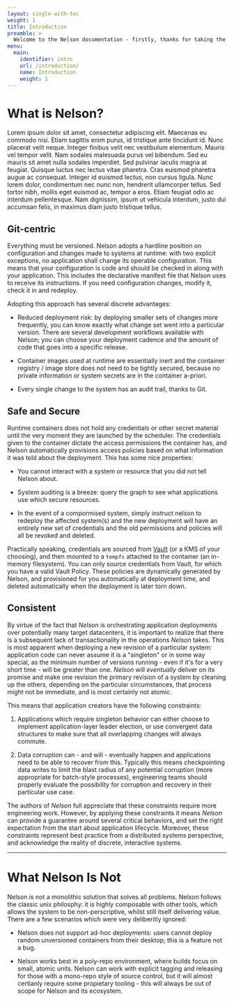 ```yaml
---
layout: single-with-toc
weight: 1
title: Introduction
preamble: >
  Welcome to the Nelson documentation - firstly, thanks for taking the time to look into the project. This section contains information about what Nelson is, and the kinds of problems it can solve. If you're looking for practical user documentation, please [look at the detailed documentation](/documentation/) instead.
menu:
  main:
    identifier: intro
    url: /introduction/
    name: Introduction
    weight: 1
---
```


# What is Nelson?

Lorem ipsum dolor sit amet, consectetur adipiscing elit. Maecenas eu commodo nisi. Etiam sagittis enim purus, id tristique ante tincidunt id. Nunc placerat velit neque. Integer finibus velit nec vestibulum elementum. Mauris vel tempor velit. Nam sodales malesuada purus vel bibendum. Sed eu mauris sit amet nulla sodales imperdiet. Sed pulvinar iaculis magna at feugiat. Quisque luctus nec lectus vitae pharetra. Cras euismod pharetra augue ac consequat. Integer id euismod lectus, non cursus ligula. Nunc lorem dolor, condimentum nec nunc non, hendrerit ullamcorper tellus. Sed tortor nibh, mollis eget euismod ac, tempor a eros. Etiam feugiat odio ac interdum pellentesque. Nam dignissim, ipsum ut vehicula interdum, justo dui accumsan felis, in maximus diam justo tristique tellus.

## Git-centric

Everything must be versioned. Nelson adopts a hardline position on configuration and changes made to systems at runtime: with two explicit exceptions, no application shall change its operable configuration. This means that your configuration is code and should be checked in along with your application. This includes the declarative manifest file that Nelson uses to receive its instructions. If you need configuration changes, modify it, check it in and redeploy.

Adopting this approach has several discrete advantages:

+ Reduced deployment risk: by deploying smaller sets of changes more frequently, you can know exactly what change set went into a particular version. There are several development workflows available with Nelson; you can choose your deployment cadence and the amount of code that goes into a specific release.

+ Container images used at runtime are essentially inert and the container registry / image store does not need to be tightly secured, because no private information or system secrets are in the container a-priori.

+ Every single change to the system has an audit trail, thanks to Git.

## Safe and Secure

Runtime containers does not hold any credentials or other secret material until the very moment they are launched by the scheduler. The credentials given to the container dictate the access permissions the container has, and Nelson automatically provisions access policies based on what information it was told about the deployment. This has some nice properties:

+ You cannot interact with a system or resource that you did not tell Nelson about.

+ System auditing is a breeze: query the graph to see what applications use which secure resources.

+ In the event of a compormised system, simply instruct nelson to redeploy the affected system(s) and the new deployment will have an entirely new set of credentials and the old permissions and policies will all be revoked and deleted.

Practically speaking, credentials are sourced from [Vault](https://www.vaultproject.io/) (or a KMS of your choosing), and then mounted to a `tempfs` attached to the container (an in-memory filesystem). You can only source credentials from Vault, for which you have a valid Vault Policy. These policies are dynamically generated by Nelson, and provisioned for you automatically at deployment time, and deleted automatically when the deployment is later torn down.

## Consistent

By virtue of the fact that *Nelson* is orchestrating application deployments over potentially many target datacenters, it is important to realize that there is a subsequent lack of transactionality in the operations *Nelson* takes. This is most apparent when deploying a new revision of a particular system: application code can never assume it is a "singleton" or in some way special, as the minimum number of versions running - even if it's for a very short time - will be greater than one. *Nelson* will *eventually* deliver on its promise and make one revision the primary revision of a system by cleaning up the others, depending on the particular circumstances, that process might not be immediate, and is most certainly not atomic.

This means that application creators have the following constraints:

1. Applications which require singleton behavior can either choose to implement application-layer leader election, or use convergent data structures to make sure that all overlapping changes will always commute.

2. Data corruption can - and will - eventually happen and applications need to be able to recover from this. Typically this means checkpointing data writes to limit the blast radius of any potential corruption (more appropriate for batch-style processes), engineering teams should properly evaluate the possibility for corruption and recovery in their particular use case.

The authors of *Nelson* full appreciate that these constraints require more engineering work. However, by applying these constraints it means *Nelson* can provide a guarantee around several critical behaviors, and set the right expectation from the start about application lifecycle. Moreover, these constraints represent best practice from a distributed systems perspective, and acknowledge the reality of discrete, interactive systems.

<hr />

# What Nelson Is Not

Nelson is not a monolithic solution that solves all problems. Nelson follows the classic unix philosphy: it is highly composable with other tools, which allows the system to be non-perscriptive, whilst still itself delivering value. There are a few scenarios which were very deliberitly ignored:

+ Nelson does not support ad-hoc deployments: users cannot deploy random unversioned containers from their desktop; this is a feature not a bug.

+ Nelson works best in a poly-repo environment, where builds focus on small, atomic units. Nelson can work with explicit tagging and releasing for those with a mono-repo style of source control, but it will almost certianly require some propietary tooling - this will always be out of scope for Nelson and its ecosystem.
